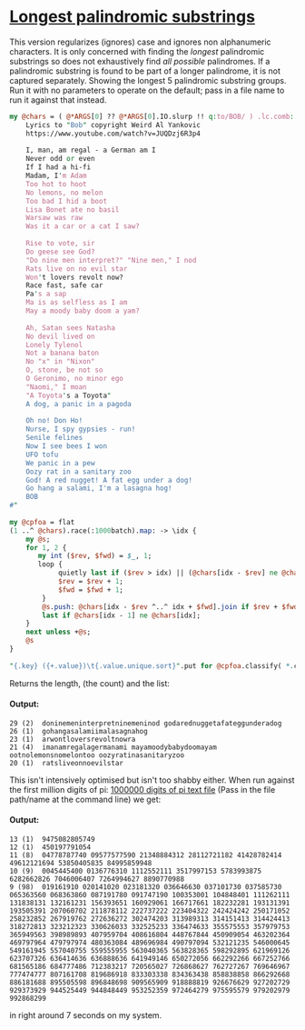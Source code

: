 [1]: https://rosettacode.org/wiki/Longest_palindromic_substrings

# [Longest palindromic substrings][1]

This version regularizes (ignores) case and ignores non alphanumeric characters. It is only concerned with finding the *longest* palindromic substrings so does not exhaustively find *all possible* palindromes. If a palindromic substring is found to be part of a longer palindrome, it is not captured separately. Showing the longest 5 palindromic substring groups. Run it with no parameters to operate on the default; pass in a file name to run it against that instead.

```perl
my @chars = ( @*ARGS[0] ?? @*ARGS[0].IO.slurp !! q:to/BOB/ ) .lc.comb: /\w/;
    Lyrics to "Bob" copyright Weird Al Yankovic
    https://www.youtube.com/watch?v=JUQDzj6R3p4
 
    I, man, am regal - a German am I
    Never odd or even
    If I had a hi-fi
    Madam, I'm Adam
    Too hot to hoot
    No lemons, no melon
    Too bad I hid a boot
    Lisa Bonet ate no basil
    Warsaw was raw
    Was it a car or a cat I saw?
 
    Rise to vote, sir
    Do geese see God?
    "Do nine men interpret?" "Nine men," I nod
    Rats live on no evil star
    Won't lovers revolt now?
    Race fast, safe car
    Pa's a sap
    Ma is as selfless as I am
    May a moody baby doom a yam?
 
    Ah, Satan sees Natasha
    No devil lived on
    Lonely Tylenol
    Not a banana baton
    No "x" in "Nixon"
    O, stone, be not so
    O Geronimo, no minor ego
    "Naomi," I moan
    "A Toyota's a Toyota"
    A dog, a panic in a pagoda
 
    Oh no! Don Ho!
    Nurse, I spy gypsies - run!
    Senile felines
    Now I see bees I won
    UFO tofu
    We panic in a pew
    Oozy rat in a sanitary zoo
    God! A red nugget! A fat egg under a dog!
    Go hang a salami, I'm a lasagna hog!
    BOB
#"
 
my @cpfoa = flat
(1 ..^ @chars).race(:1000batch).map: -> \idx {
    my @s;
    for 1, 2 {
       my int ($rev, $fwd) = $_, 1;
       loop {
            quietly last if ($rev > idx) || (@chars[idx - $rev] ne @chars[idx + $fwd]);
            $rev = $rev + 1;
            $fwd = $fwd + 1;
        }
        @s.push: @chars[idx - $rev ^..^ idx + $fwd].join if $rev + $fwd > 2;
        last if @chars[idx - 1] ne @chars[idx];
    }
    next unless +@s;
    @s
}
 
"{.key} ({+.value})\t{.value.unique.sort}".put for @cpfoa.classify( *.chars ).sort( -*.key ).head(5);
```


Returns the length, (the count) and the list:


#### Output:
```
29 (2)  doninemeninterpretninemeninod godarednuggetafateggunderadog
26 (1)  gohangasalamiimalasagnahog
23 (1)  arwontloversrevoltnowra
21 (4)  imanamregalagermanami mayamoodybabydoomayam ootnolemonsnomelontoo oozyratinasanitaryzoo
20 (1)  ratsliveonnoevilstar
```


This isn't intensively optimised but isn't too shabby either. When run against the first million digits of pi: [1000000 digits of pi text file](https://github.com/thundergnat/rc/blob/master/resouces/pi.txt) (Pass in the file path/name at the command line) we get:


#### Output:
```
13 (1)  9475082805749
12 (1)  450197791054
11 (8)  04778787740 09577577590 21348884312 28112721182 41428782414 49612121694 53850405835 84995859948
10 (9)  0045445400 0136776310 1112552111 3517997153 5783993875 6282662826 7046006407 7264994627 8890770988
9 (98)  019161910 020141020 023181320 036646630 037101730 037585730 065363560 068363860 087191780 091747190 100353001 104848401 111262111 131838131 132161231 156393651 160929061 166717661 182232281 193131391 193505391 207060702 211878112 222737222 223404322 242424242 250171052 258232852 267919762 272636272 302474203 313989313 314151413 314424413 318272813 323212323 330626033 332525233 336474633 355575553 357979753 365949563 398989893 407959704 408616804 448767844 450909054 463202364 469797964 479797974 480363084 489696984 490797094 532121235 546000645 549161945 557040755 559555955 563040365 563828365 598292895 621969126 623707326 636414636 636888636 641949146 650272056 662292266 667252766 681565186 684777486 712383217 720565027 726868627 762727267 769646967 777474777 807161708 819686918 833303338 834363438 858838858 866292668 886181688 895505598 896848698 909565909 918888819 926676629 927202729 929373929 944525449 944848449 953252359 972464279 975595579 979202979 992868299
```


in right around 7 seconds on my system.
